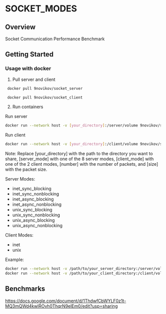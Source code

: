 #  SOCKET_MODES


##  Overview

Socket Communication Performance Benchmark 



##  Getting Started

###  Usage with docker


1. Pull server and client
```sh
 docker pull 9novikov/socket_server
```
```sh
 docker pull 9novikov/socket_client
```

2. Run containers

Run server
```sh
docker run --network host -v [your_directory]:/server/volume 9novikov/socket_server ./server -mode [server_mode] -num_packets [number] -packet_size [size]
```

Run client
```sh
docker run --network host -v [your_directory]:/client/volume 9novikov/socket_client ./client -mode [client_mode] -num_packets [number] -packet_size [size]
```

Note: Replace [your_directory] with the path to the directory you want to share, [server_mode] with one of the 8 server modes, [client_mode] with one of the 2 client modes, [number] with the number of packets, and [size] with the packet size.

Server Modes:

- inet_sync_blocking
- inet_sync_nonblocking
- inet_async_blocking
- inet_async_nonblocking
- unix_sync_blocking
- unix_sync_nonblocking
- unix_async_blocking
- unix_async_nonblocking

Client Modes:

- inet
- unix

Example:
```sh
docker run --network host -v /path/to/your_server_directory:/server/volume 9novikov/socket_server ./server -mode inet_sync_blocking -num_packets 10000 -packet_size 100
docker run --network host -v /path/to/your_client_directory:/client/volume 9novikov/socket_client ./client -mode inet -num_packets 10000 -packet_size 100
```

## Benchmarks
https://docs.google.com/document/d/1ThdwfCbWYLF0z1t-MQ3mQWd4kwlROvh0ThqrN9elEm0/edit?usp=sharing
